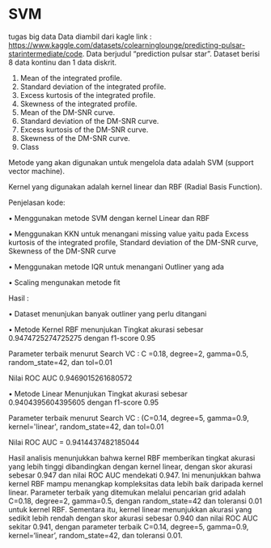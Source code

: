 # SVM
tugas big data
Data diambil dari kagle link : https://www.kaggle.com/datasets/colearninglounge/predicting-pulsar-starintermediate/code. Data berjudul “prediction pulsar star”. Dataset berisi 8 data kontinu dan 1 data diskrit.
1.	Mean of the integrated profile.
2.	Standard deviation of the integrated profile.
3.	Excess kurtosis of the integrated profile.
4.	Skewness of the integrated profile.
5.	Mean of the DM-SNR curve.
6.	Standard deviation of the DM-SNR curve.
7.	Excess kurtosis of the DM-SNR curve.
8.	Skewness of the DM-SNR curve.
9.	Class

Metode yang akan digunakan untuk mengelola data adalah SVM (support vector machine).

Kernel yang digunakan adalah kernel linear dan RBF (Radial Basis Function).

Penjelasan kode:

•	Menggunakan metode SVM dengan kernel Linear dan RBF

•	Menggunakan KKN untuk menangani missing value yaitu pada Excess kurtosis of the integrated profile, Standard deviation of the DM-SNR curve, Skewness of the DM-SNR curve

•	Menggunakan metode IQR untuk menangani Outliner yang ada

•	Scaling mengunakan metode fit

Hasil :

•	Dataset menunjukan banyak outliner yang perlu ditangani

•	Metode Kernel RBF menunjukan Tingkat akurasi sebesar 0.9474725274725275 dengan f1-score 0.95

Parameter terbaik menurut Search VC : C =0.18, degree=2, gamma=0.5, random_state=42, dan tol=0.01

Nilai ROC AUC  0.9469015261680572

•	Metode Linear Menunjukan Tingkat akurasi sebesar 0.9404395604395605 dengan f1-score 
0.95

Parameter terbaik menurut Search VC : (C=0.14, degree=5, gamma=0.9, kernel='linear', random_state=42, dan tol=0.01

Nilai ROC AUC = 0.9414437482185044

Hasil analisis menunjukkan bahwa kernel RBF memberikan tingkat akurasi yang lebih tinggi dibandingkan dengan kernel linear, dengan skor akurasi sebesar 0.947 dan nilai ROC AUC mendekati 0.947. Ini menunjukkan bahwa kernel RBF mampu menangkap kompleksitas data lebih baik daripada kernel linear. Parameter terbaik yang ditemukan melalui pencarian grid adalah C=0.18, degree=2, gamma=0.5, dengan random_state=42 dan toleransi 0.01 untuk kernel RBF. Sementara itu, kernel linear menunjukkan akurasi yang sedikit lebih rendah dengan skor akurasi sebesar 0.940 dan nilai ROC AUC sekitar 0.941, dengan parameter terbaik C=0.14, degree=5, gamma=0.9, kernel=‘linear’, random_state=42, dan toleransi 0.01.
